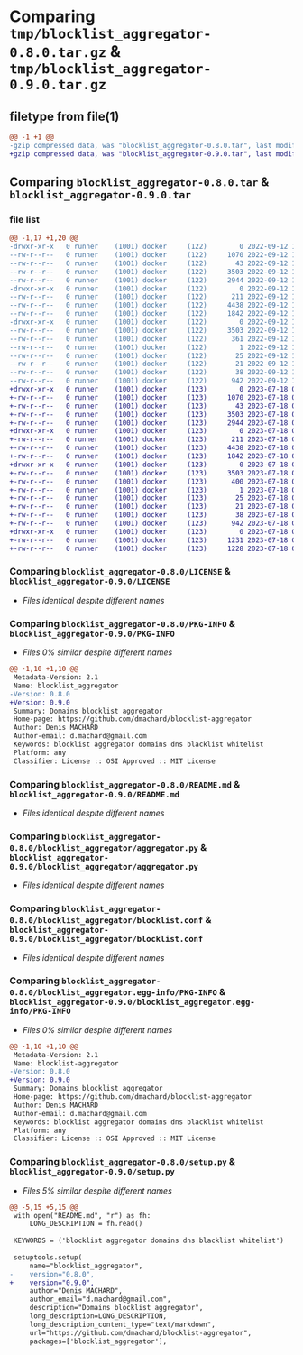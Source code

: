 # Comparing `tmp/blocklist_aggregator-0.8.0.tar.gz` & `tmp/blocklist_aggregator-0.9.0.tar.gz`

## filetype from file(1)

```diff
@@ -1 +1 @@
-gzip compressed data, was "blocklist_aggregator-0.8.0.tar", last modified: Mon Sep 12 18:33:34 2022, max compression
+gzip compressed data, was "blocklist_aggregator-0.9.0.tar", last modified: Tue Jul 18 06:31:04 2023, max compression
```

## Comparing `blocklist_aggregator-0.8.0.tar` & `blocklist_aggregator-0.9.0.tar`

### file list

```diff
@@ -1,17 +1,20 @@
-drwxr-xr-x   0 runner    (1001) docker     (122)        0 2022-09-12 18:33:34.160976 blocklist_aggregator-0.8.0/
--rw-r--r--   0 runner    (1001) docker     (122)     1070 2022-09-12 18:33:22.000000 blocklist_aggregator-0.8.0/LICENSE
--rw-r--r--   0 runner    (1001) docker     (122)       43 2022-09-12 18:33:22.000000 blocklist_aggregator-0.8.0/MANIFEST.in
--rw-r--r--   0 runner    (1001) docker     (122)     3503 2022-09-12 18:33:34.160976 blocklist_aggregator-0.8.0/PKG-INFO
--rw-r--r--   0 runner    (1001) docker     (122)     2944 2022-09-12 18:33:22.000000 blocklist_aggregator-0.8.0/README.md
-drwxr-xr-x   0 runner    (1001) docker     (122)        0 2022-09-12 18:33:34.156976 blocklist_aggregator-0.8.0/blocklist_aggregator/
--rw-r--r--   0 runner    (1001) docker     (122)      211 2022-09-12 18:33:22.000000 blocklist_aggregator-0.8.0/blocklist_aggregator/__init__.py
--rw-r--r--   0 runner    (1001) docker     (122)     4438 2022-09-12 18:33:22.000000 blocklist_aggregator-0.8.0/blocklist_aggregator/aggregator.py
--rw-r--r--   0 runner    (1001) docker     (122)     1842 2022-09-12 18:33:22.000000 blocklist_aggregator-0.8.0/blocklist_aggregator/blocklist.conf
-drwxr-xr-x   0 runner    (1001) docker     (122)        0 2022-09-12 18:33:34.160976 blocklist_aggregator-0.8.0/blocklist_aggregator.egg-info/
--rw-r--r--   0 runner    (1001) docker     (122)     3503 2022-09-12 18:33:34.000000 blocklist_aggregator-0.8.0/blocklist_aggregator.egg-info/PKG-INFO
--rw-r--r--   0 runner    (1001) docker     (122)      361 2022-09-12 18:33:34.000000 blocklist_aggregator-0.8.0/blocklist_aggregator.egg-info/SOURCES.txt
--rw-r--r--   0 runner    (1001) docker     (122)        1 2022-09-12 18:33:34.000000 blocklist_aggregator-0.8.0/blocklist_aggregator.egg-info/dependency_links.txt
--rw-r--r--   0 runner    (1001) docker     (122)       25 2022-09-12 18:33:34.000000 blocklist_aggregator-0.8.0/blocklist_aggregator.egg-info/requires.txt
--rw-r--r--   0 runner    (1001) docker     (122)       21 2022-09-12 18:33:34.000000 blocklist_aggregator-0.8.0/blocklist_aggregator.egg-info/top_level.txt
--rw-r--r--   0 runner    (1001) docker     (122)       38 2022-09-12 18:33:34.160976 blocklist_aggregator-0.8.0/setup.cfg
--rw-r--r--   0 runner    (1001) docker     (122)      942 2022-09-12 18:33:33.000000 blocklist_aggregator-0.8.0/setup.py
+drwxr-xr-x   0 runner    (1001) docker     (123)        0 2023-07-18 06:31:04.199504 blocklist_aggregator-0.9.0/
+-rw-r--r--   0 runner    (1001) docker     (123)     1070 2023-07-18 06:30:48.000000 blocklist_aggregator-0.9.0/LICENSE
+-rw-r--r--   0 runner    (1001) docker     (123)       43 2023-07-18 06:30:48.000000 blocklist_aggregator-0.9.0/MANIFEST.in
+-rw-r--r--   0 runner    (1001) docker     (123)     3503 2023-07-18 06:31:04.199504 blocklist_aggregator-0.9.0/PKG-INFO
+-rw-r--r--   0 runner    (1001) docker     (123)     2944 2023-07-18 06:30:48.000000 blocklist_aggregator-0.9.0/README.md
+drwxr-xr-x   0 runner    (1001) docker     (123)        0 2023-07-18 06:31:04.195503 blocklist_aggregator-0.9.0/blocklist_aggregator/
+-rw-r--r--   0 runner    (1001) docker     (123)      211 2023-07-18 06:30:48.000000 blocklist_aggregator-0.9.0/blocklist_aggregator/__init__.py
+-rw-r--r--   0 runner    (1001) docker     (123)     4438 2023-07-18 06:30:48.000000 blocklist_aggregator-0.9.0/blocklist_aggregator/aggregator.py
+-rw-r--r--   0 runner    (1001) docker     (123)     1842 2023-07-18 06:30:48.000000 blocklist_aggregator-0.9.0/blocklist_aggregator/blocklist.conf
+drwxr-xr-x   0 runner    (1001) docker     (123)        0 2023-07-18 06:31:04.199504 blocklist_aggregator-0.9.0/blocklist_aggregator.egg-info/
+-rw-r--r--   0 runner    (1001) docker     (123)     3503 2023-07-18 06:31:04.000000 blocklist_aggregator-0.9.0/blocklist_aggregator.egg-info/PKG-INFO
+-rw-r--r--   0 runner    (1001) docker     (123)      400 2023-07-18 06:31:04.000000 blocklist_aggregator-0.9.0/blocklist_aggregator.egg-info/SOURCES.txt
+-rw-r--r--   0 runner    (1001) docker     (123)        1 2023-07-18 06:31:04.000000 blocklist_aggregator-0.9.0/blocklist_aggregator.egg-info/dependency_links.txt
+-rw-r--r--   0 runner    (1001) docker     (123)       25 2023-07-18 06:31:04.000000 blocklist_aggregator-0.9.0/blocklist_aggregator.egg-info/requires.txt
+-rw-r--r--   0 runner    (1001) docker     (123)       21 2023-07-18 06:31:04.000000 blocklist_aggregator-0.9.0/blocklist_aggregator.egg-info/top_level.txt
+-rw-r--r--   0 runner    (1001) docker     (123)       38 2023-07-18 06:31:04.199504 blocklist_aggregator-0.9.0/setup.cfg
+-rw-r--r--   0 runner    (1001) docker     (123)      942 2023-07-18 06:31:03.000000 blocklist_aggregator-0.9.0/setup.py
+drwxr-xr-x   0 runner    (1001) docker     (123)        0 2023-07-18 06:31:04.199504 blocklist_aggregator-0.9.0/tests/
+-rw-r--r--   0 runner    (1001) docker     (123)     1231 2023-07-18 06:30:48.000000 blocklist_aggregator-0.9.0/tests/test_fetch.py
+-rw-r--r--   0 runner    (1001) docker     (123)     1228 2023-07-18 06:30:48.000000 blocklist_aggregator-0.9.0/tests/test_save.py
```

### Comparing `blocklist_aggregator-0.8.0/LICENSE` & `blocklist_aggregator-0.9.0/LICENSE`

 * *Files identical despite different names*

### Comparing `blocklist_aggregator-0.8.0/PKG-INFO` & `blocklist_aggregator-0.9.0/PKG-INFO`

 * *Files 0% similar despite different names*

```diff
@@ -1,10 +1,10 @@
 Metadata-Version: 2.1
 Name: blocklist_aggregator
-Version: 0.8.0
+Version: 0.9.0
 Summary: Domains blocklist aggregator
 Home-page: https://github.com/dmachard/blocklist-aggregator
 Author: Denis MACHARD
 Author-email: d.machard@gmail.com
 Keywords: blocklist aggregator domains dns blacklist whitelist
 Platform: any
 Classifier: License :: OSI Approved :: MIT License
```

### Comparing `blocklist_aggregator-0.8.0/README.md` & `blocklist_aggregator-0.9.0/README.md`

 * *Files identical despite different names*

### Comparing `blocklist_aggregator-0.8.0/blocklist_aggregator/aggregator.py` & `blocklist_aggregator-0.9.0/blocklist_aggregator/aggregator.py`

 * *Files identical despite different names*

### Comparing `blocklist_aggregator-0.8.0/blocklist_aggregator/blocklist.conf` & `blocklist_aggregator-0.9.0/blocklist_aggregator/blocklist.conf`

 * *Files identical despite different names*

### Comparing `blocklist_aggregator-0.8.0/blocklist_aggregator.egg-info/PKG-INFO` & `blocklist_aggregator-0.9.0/blocklist_aggregator.egg-info/PKG-INFO`

 * *Files 0% similar despite different names*

```diff
@@ -1,10 +1,10 @@
 Metadata-Version: 2.1
 Name: blocklist-aggregator
-Version: 0.8.0
+Version: 0.9.0
 Summary: Domains blocklist aggregator
 Home-page: https://github.com/dmachard/blocklist-aggregator
 Author: Denis MACHARD
 Author-email: d.machard@gmail.com
 Keywords: blocklist aggregator domains dns blacklist whitelist
 Platform: any
 Classifier: License :: OSI Approved :: MIT License
```

### Comparing `blocklist_aggregator-0.8.0/setup.py` & `blocklist_aggregator-0.9.0/setup.py`

 * *Files 5% similar despite different names*

```diff
@@ -5,15 +5,15 @@
 with open("README.md", "r") as fh:
     LONG_DESCRIPTION = fh.read()
     
 KEYWORDS = ('blocklist aggregator domains dns blacklist whitelist')
 
 setuptools.setup(
     name="blocklist_aggregator",
-    version="0.8.0",
+    version="0.9.0",
     author="Denis MACHARD",
     author_email="d.machard@gmail.com",
     description="Domains blocklist aggregator",
     long_description=LONG_DESCRIPTION,
     long_description_content_type="text/markdown",
     url="https://github.com/dmachard/blocklist-aggregator",
     packages=['blocklist_aggregator'],
```


